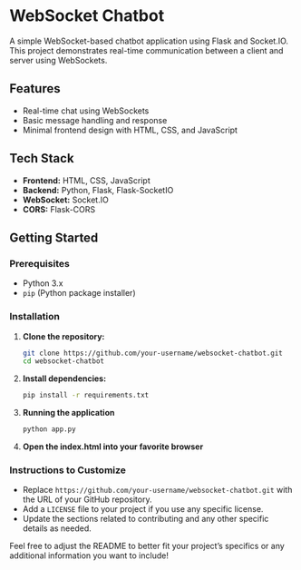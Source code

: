 # WebSocket Chatbot

A simple WebSocket-based chatbot application using Flask and Socket.IO. This project demonstrates real-time communication between a client and server using WebSockets.

## Features

- Real-time chat using WebSockets
- Basic message handling and response
- Minimal frontend design with HTML, CSS, and JavaScript

## Tech Stack

- **Frontend:** HTML, CSS, JavaScript
- **Backend:** Python, Flask, Flask-SocketIO
- **WebSocket:** Socket.IO
- **CORS:** Flask-CORS

## Getting Started

### Prerequisites

- Python 3.x
- `pip` (Python package installer)

### Installation

1. **Clone the repository:**

   ```bash
   git clone https://github.com/your-username/websocket-chatbot.git
   cd websocket-chatbot
2. **Install dependencies:**

   ```bash
   pip install -r requirements.txt
3. **Running the application**

   ```bash
   python app.py
4. **Open the index.html into your favorite browser**

### Instructions to Customize

- Replace `https://github.com/your-username/websocket-chatbot.git` with the URL of your GitHub repository.
- Add a `LICENSE` file to your project if you use any specific license.
- Update the sections related to contributing and any other specific details as needed.

Feel free to adjust the README to better fit your project’s specifics or any additional information you want to include!

